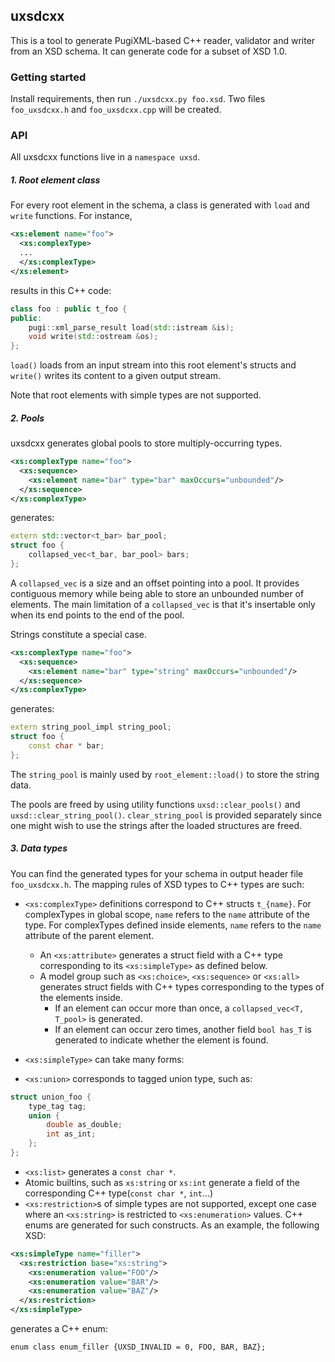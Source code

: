 ## uxsdcxx

This is a tool to generate PugiXML-based C++ reader, validator and writer from an XSD schema. It can generate code for a subset of XSD 1.0.

### Getting started

Install requirements, then run `./uxsdcxx.py foo.xsd`. Two files `foo_uxsdcxx.h` and `foo_uxsdcxx.cpp` will be created.

### API

All uxsdcxx functions live in a `namespace uxsd`.

##### 1. Root element class

For every root element in the schema, a class is generated with `load` and `write` functions. For instance,

```xml
<xs:element name="foo">
  <xs:complexType>
  ...
  </xs:complexType>
</xs:element>
```
results in this C++ code:
```c++
class foo : public t_foo {
public:
    pugi::xml_parse_result load(std::istream &is);
    void write(std::ostream &os);
};
```
`load()` loads from an input stream into this root element's structs and `write()` writes its content to a given output stream.

Note that root elements with simple types are not supported.

##### 2. Pools

uxsdcxx generates global pools to store multiply-occurring types.

```xml
<xs:complexType name="foo">
  <xs:sequence>
    <xs:element name="bar" type="bar" maxOccurs="unbounded"/>
  </xs:sequence>
</xs:complexType>
```
generates:
```c++
extern std::vector<t_bar> bar_pool;
struct foo {
    collapsed_vec<t_bar, bar_pool> bars;
};
```

A `collapsed_vec` is a size and an offset pointing into a pool. It provides contiguous memory while being able to store an unbounded number of elements. The main limitation of a `collapsed_vec` is that it's insertable only when its end points to the end of the pool.

Strings constitute a special case.
```xml
<xs:complexType name="foo">
  <xs:sequence>
    <xs:element name="bar" type="string" maxOccurs="unbounded"/>
  </xs:sequence>
</xs:complexType>
```
generates:
```c++
extern string_pool_impl string_pool;
struct foo {
    const char * bar;
};
```
The `string_pool` is mainly used by `root_element::load()` to store the string data.

The pools are freed by using utility functions `uxsd::clear_pools()` and `uxsd::clear_string_pool()`. `clear_string_pool` is provided separately since one might wish to use the strings after the loaded structures are freed.

##### 3. Data types

You can find the generated types for your schema in output header file `foo_uxsdcxx.h`. The mapping rules of XSD types to C++ types are such:

- `<xs:complexType>` definitions correspond to C++ structs `t_{name}`. For complexTypes in global scope, `name` refers to the `name` attribute of the type. For complexTypes defined inside elements, `name` refers to the `name` attribute of the parent element.
  - An `<xs:attribute>` generates a struct field with a C++ type corresponding to its `<xs:simpleType>` as defined below.
  - A model group such as `<xs:choice>`, `<xs:sequence>` or `<xs:all>` generates struct fields with C++ types corresponding to the types of the elements inside.
    - If an element can occur more than once, a `collapsed_vec<T, T_pool>` is generated.
    - If an element can occur zero times, another field `bool has_T` is generated to indicate whether the element is found.

- `<xs:simpleType>` can take many forms:
- `<xs:union>` corresponds to tagged union type, such as:
```c++
struct union_foo {
    type_tag tag;
    union {
        double as_double;
        int as_int;
    };
};
```
- `<xs:list>` generates a `const char *`.
- Atomic builtins, such as `xs:string` or `xs:int` generate a field of the corresponding C++ type(`const char *`, `int`...)
- `<xs:restriction>`s of simple types are not supported, except one case where an `<xs:string>` is restricted to `<xs:enumeration>` values. C++ enums are generated for such constructs. As an example, the following XSD:
```xml
<xs:simpleType name="filler">
  <xs:restriction base="xs:string">
    <xs:enumeration value="FOO"/>
    <xs:enumeration value="BAR"/>
    <xs:enumeration value="BAZ"/>
  </xs:restriction>
</xs:simpleType>
```
generates a C++ enum:
```
enum class enum_filler {UXSD_INVALID = 0, FOO, BAR, BAZ};
```
